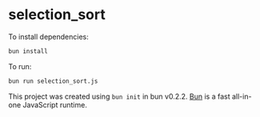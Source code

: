 # selection_sort

To install dependencies:

```bash
bun install
```

To run:

```bash
bun run selection_sort.js
```

This project was created using `bun init` in bun v0.2.2. [Bun](https://bun.sh) is a fast all-in-one JavaScript runtime.
